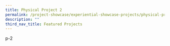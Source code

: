 ```yaml
---
title: Physical Project 2
permalink: /project-showcase/experiential-showcase-projects/physical-projects-2/
description: ""
third_nav_title: Featured Projects
---
```

p-2